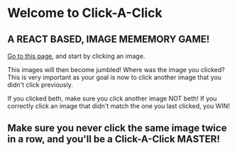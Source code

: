 # Welcome to Click-A-Click
## A REACT BASED, IMAGE MEMEMORY GAME!

[Go to this page](https://click-a-click.herokuapp.com/), and start by clicking an image.

This images will then become jumbled! Where was the image you clicked? This is very important as your goal is now to click another image that you didn't click previously.

If you clicked beth, make sure you click another image NOT beth! If you correctly click an image that didn't match the one you last clicked, you WIN!



## Make sure you never click the same image twice in a row, and you'll be a Click-A-Click MASTER!
